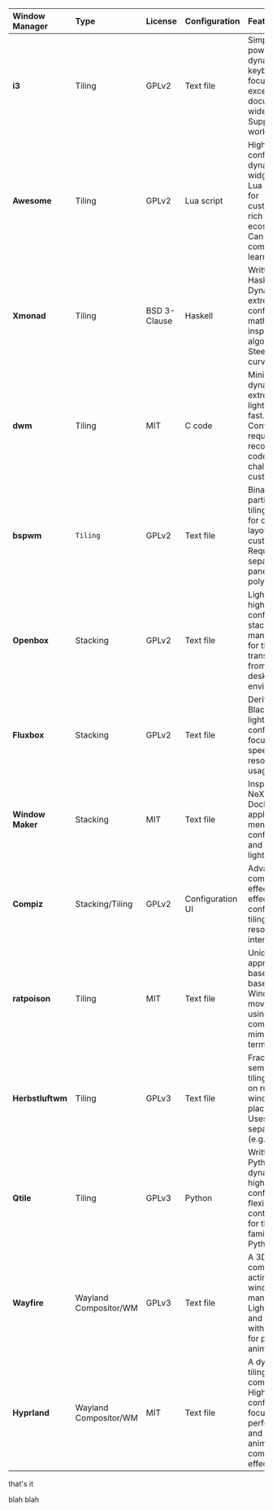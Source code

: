 
| **Window Manager** | **Type**        | **License** | **Configuration** | **Features**                                                                                                                          | **Complexity** | **Homepage**                                   |
| :----------------- | :-------------- | :---------- | :---------------- | :------------------------------------------------------------------------------------------------------------------------------------ | :------------- | :--------------------------------------------- |
| **i3**             | Tiling          | GPLv2       | Text file         | Simple, fast, powerful, dynamic tiling, keyboard-focused, excellent documentation, widely used. Supports workspaces.                  | Medium         | [https://i3wm.org/](https://i3wm.org/)        |
| **Awesome**        | Tiling          | GPLv2       | Lua script        | Highly configurable, dynamic tiling, widget-based, Lua scripting for customization, rich ecosystem.  Can be complex to learn.           | High           | [https://awesomewm.org/](https://awesomewm.org/) |
| **Xmonad**         | Tiling          | BSD 3-Clause| Haskell           | Written in Haskell. Dynamic tiling, extremely configurable, mathematically inspired layout algorithms. Steep learning curve.        | Very High      | [https://xmonad.org/](https://xmonad.org/)      |
| **dwm**            | Tiling          | MIT         | C code            | Minimalist, dynamic tiling, extremely lightweight, fast. Configuration requires recompiling the code. Very challenging to customize.  | High          | [https://dwm.suckless.org/](https://dwm.suckless.org/) |
| **bspwm**          | `Tiling`          | GPLv2       | Text file         | Binary space partitioning tiling, allows for complex layouts, highly customizable. Requires a separate panel/bar (e.g., polybar).      | Medium         | [https://bspwm.org/](https://bspwm.org/)        |
| **Openbox**        | Stacking        | GPLv2       | Text file         | Lightweight, highly configurable stacking manager.  Good for those transitioning from traditional desktop environments.               | Low-Medium     | [https://openbox.org/](https://openbox.org/)    |
| **Fluxbox**        | Stacking        | GPLv2       | Text file         | Derived from Blackbox, lightweight, configurable, focuses on speed and low resource usage.                                         | Low-Medium     | [https://fluxbox.org/](https://fluxbox.org/)    |
| **Window Maker**   | Stacking        | MIT         | Text file         | Inspired by NeXTSTEP, Dock-like application menu, configurable, and lightweight.                                                        | Low-Medium     | [https://www.windowmaker.org/](https://www.windowmaker.org/) |
| **Compiz**         | Stacking/Tiling| GPLv2       | Configuration UI  | Advanced compositing effects, 3D effects, can be configured for tiling.  Can be resource intensive.                                | High           | [https://compiz.sourceforge.net/](https://compiz.sourceforge.net/) |
| **ratpoison**      | Tiling          | MIT         | Text file         | Unique tiling approach, based on text-based control.  Windows are moved around using keyboard commands, mimicking a terminal.       | Medium         | [http://www.ratpoisonwm.org/](http://www.ratpoisonwm.org/) |
| **Herbstluftwm**   | Tiling          | GPLv3       | Text file         | Fractal Tiling, semi-dynamic tiling, focusing on rule-based window placement. Uses a separate bar (e.g., polybar).                   | Medium         | [https://herbstluftwm.org/](https://herbstluftwm.org/) |
| **Qtile**          | Tiling          | GPLv3       | Python            | Written in Python, dynamic tiling, highly configurable, flexible layout control. Good for those familiar with Python.                | Medium-High    | [https://docs.qtile.org/en/latest/](https://docs.qtile.org/en/latest/) |
| **Wayfire**        | Wayland Compositor/WM | GPLv3       | Text file         | A 3D Wayland compositor acting as a window manager. Lightweight and flexible, with support for plugins and animations.               | Medium         | [https://wayfire.org/](https://wayfire.org/) |
| **Hyprland**       | Wayland Compositor/WM | MIT         | Text file         | A dynamic tiling Wayland compositor. Highly configurable, focused on performance, and supports animations and complex effects.    | Medium-High    | [https://hyprland.org/](https://hyprland.org/) |

that's it

blah blah
